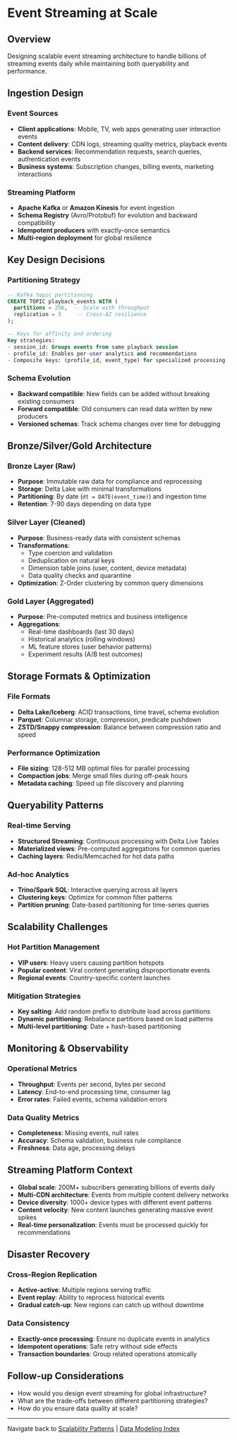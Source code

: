 # Event Streaming at Scale

## Overview

Designing scalable event streaming architecture to handle billions of streaming events daily while maintaining both queryability and performance.

## Ingestion Design

### Event Sources

* **Client applications**: Mobile, TV, web apps generating user interaction events
* **Content delivery**: CDN logs, streaming quality metrics, playback events
* **Backend services**: Recommendation requests, search queries, authentication events
* **Business systems**: Subscription changes, billing events, marketing interactions

### Streaming Platform

* **Apache Kafka** or **Amazon Kinesis** for event ingestion
* **Schema Registry** (Avro/Protobuf) for evolution and backward compatibility
* **Idempotent producers** with exactly-once semantics
* **Multi-region deployment** for global resilience

## Key Design Decisions

### Partitioning Strategy

```sql
-- Kafka topic partitioning
CREATE TOPIC playback_events WITH (
  partitions = 256,  -- Scale with throughput
  replication = 3     -- Cross-AZ resilience
);

-- Keys for affinity and ordering
Key strategies:
- session_id: Groups events from same playback session
- profile_id: Enables per-user analytics and recommendations
- Composite keys: (profile_id, event_type) for specialized processing
```

### Schema Evolution

* **Backward compatible**: New fields can be added without breaking existing consumers
* **Forward compatible**: Old consumers can read data written by new producers
* **Versioned schemas**: Track schema changes over time for debugging

## Bronze/Silver/Gold Architecture

### Bronze Layer (Raw)

* **Purpose**: Immutable raw data for compliance and reprocessing
* **Storage**: Delta Lake with minimal transformations
* **Partitioning**: By date (`dt = DATE(event_time)`) and ingestion time
* **Retention**: 7-90 days depending on data type

### Silver Layer (Cleaned)

* **Purpose**: Business-ready data with consistent schemas
* **Transformations**:
  * Type coercion and validation
  * Deduplication on natural keys
  * Dimension table joins (user, content, device metadata)
  * Data quality checks and quarantine
* **Optimization**: Z-Order clustering by common query dimensions

### Gold Layer (Aggregated)

* **Purpose**: Pre-computed metrics and business intelligence
* **Aggregations**:
  * Real-time dashboards (last 30 days)
  * Historical analytics (rolling windows)
  * ML feature stores (user behavior patterns)
  * Experiment results (A/B test outcomes)

## Storage Formats & Optimization

### File Formats

* **Delta Lake/Iceberg**: ACID transactions, time travel, schema evolution
* **Parquet**: Columnar storage, compression, predicate pushdown
* **ZSTD/Snappy compression**: Balance between compression ratio and speed

### Performance Optimization

* **File sizing**: 128-512 MB optimal files for parallel processing
* **Compaction jobs**: Merge small files during off-peak hours
* **Metadata caching**: Speed up file discovery and planning

## Queryability Patterns

### Real-time Serving

* **Structured Streaming**: Continuous processing with Delta Live Tables
* **Materialized views**: Pre-computed aggregations for common queries
* **Caching layers**: Redis/Memcached for hot data paths

### Ad-hoc Analytics

* **Trino/Spark SQL**: Interactive querying across all layers
* **Clustering keys**: Optimize for common filter patterns
* **Partition pruning**: Date-based partitioning for time-series queries

## Scalability Challenges

### Hot Partition Management

* **VIP users**: Heavy users causing partition hotspots
* **Popular content**: Viral content generating disproportionate events
* **Regional events**: Country-specific content launches

### Mitigation Strategies

* **Key salting**: Add random prefix to distribute load across partitions
* **Dynamic partitioning**: Rebalance partitions based on load patterns
* **Multi-level partitioning**: Date + hash-based partitioning

## Monitoring & Observability

### Operational Metrics

* **Throughput**: Events per second, bytes per second
* **Latency**: End-to-end processing time, consumer lag
* **Error rates**: Failed events, schema validation errors

### Data Quality Metrics

* **Completeness**: Missing events, null rates
* **Accuracy**: Schema validation, business rule compliance
* **Freshness**: Data age, processing delays

## Streaming Platform Context

* **Global scale**: 200M+ subscribers generating billions of events daily
* **Multi-CDN architecture**: Events from multiple content delivery networks
* **Device diversity**: 1000+ device types with different event patterns
* **Content velocity**: New content launches generating massive event spikes
* **Real-time personalization**: Events must be processed quickly for recommendations

## Disaster Recovery

### Cross-Region Replication

* **Active-active**: Multiple regions serving traffic
* **Event replay**: Ability to reprocess historical events
* **Gradual catch-up**: New regions can catch up without downtime

### Data Consistency

* **Exactly-once processing**: Ensure no duplicate events in analytics
* **Idempotent operations**: Safe retry without side effects
* **Transaction boundaries**: Group related operations atomically

## Follow-up Considerations

* How would you design event streaming for global infrastructure?
* What are the trade-offs between different partitioning strategies?
* How do you ensure data quality at scale?

---

Navigate back to [Scalability Patterns](./) | [Data Modeling Index](../README.md)
